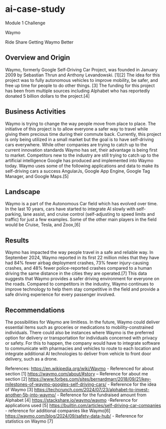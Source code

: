 # ai-case-study
Module 1 Challenge

Waymo

Ride Share Getting Waymo Better

## Overview and Origin

Waymo, formerly Google Self-Driving Car Project, was founded in January 2009 by Sebastian Thrun and Anthony Levandowski. [1][2] The idea for this project was to fully autonomous vehicles to improve mobility, be safer, and free up time for people to do other things. [3] The funding for this project has been from multiple sources including Alphabet who has reportedly donated 5 billion dollars to the project.[4]

## Business Activities

Waymo is trying to change the way people move from place to place. The initiative of this project is to allow everyone a safer way to travel while giving them precious time during their commute back. Currently, this project is only being utilized in a small market but the goal is to have self-driving cars everywhere. While other companies are trying to catch up to the current innovation standards Waymo has set, their advantage is being first to market. Competitors new to the industry are still trying to catch up to the artificial intelligence Google has produced and implemented into Waymo today. Waymo uses some of the following applications and data to make its self-driving cars a success AngularJs, Google App Engine, Google Tag Manager, and Google Maps.[5]

## Landscape

Waymo is a part of the Autonomous Car field which has evolved over time. In the last 10 years, cars have started to integrate AI slowly with self-parking, lane assist, and cruise control (self-adjusting to speed limits and traffic) for just a few examples. Some of the other main players in the field would be Cruise, Tesla, and Zoox,[6] 

## Results

Waymo has impacted the way people travel in a safe and reliable way. In September 2024, Waymo reported in its first 22 million miles that they have had 84% fewer airbag deployment crashes, 73% fewer injury-causing crashes, and 48% fewer police-reported crashes compared to a human driving the same distance in the cities they are operated.[7] This data suggests that Waymo provides a safer driving environment for everyone on the roads. Compared to competitors in the industry, Waymo continues to improve technology to help them stay competitive in the field and provide a safe driving experience for every passenger involved.

## Recommendations

The possibilities for Waymo are limitless.  In the future, Waymo could deliver essential items such as groceries or medications to mobility-constrained individuals.  There could also be instances where Waymo is the preferred option for delivery or transportation for individuals concerned with privacy or safety. For this to happen, the company would have to integrate software to communicate with pharmacies and vehicles to route to each location and integrate additional AI technologies to deliver from vehicle to front door delivery, such as a drone.  

References:
https://en.wikipedia.org/wiki/Waymo - Referenced for about section [1]
https://waymo.com/about/#story – Reference for about me section [2]
https://www.forbes.com/sites/bernardmarr/2018/09/21/key-milestones-of-waymo-googles-self-driving-cars/ - Reference for the idea of Waymo [3]
https://techcrunch.com/2024/07/23/alphabet-to-invest-another-5b-into-waymo/ - Reference for the fundraised amount from Alphabet [4]
https://stackshare.io/waymo/waymo -Reference for applications used [5]
https://builtin.com/articles/self-driving-car-companies - reference for additional companies like Waymo[6]
https://waymo.com/blog/2024/09/safety-data-hub/   - Reference for statistics on Waymo [7]



